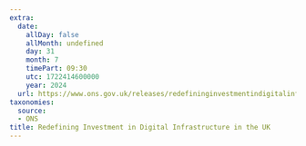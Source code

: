 ```yaml
---
extra:
  date:
    allDay: false
    allMonth: undefined
    day: 31
    month: 7
    timePart: 09:30
    utc: 1722414600000
    year: 2024
  url: https://www.ons.gov.uk/releases/redefininginvestmentindigitalinfrastructureintheuk
taxonomies:
  source:
  - ONS
title: Redefining Investment in Digital Infrastructure in the UK
---
```

